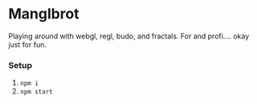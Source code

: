# Manglbrot

Playing around with webgl, regl, budo, and fractals. For and profi.... okay just for fun.

### Setup

1. `npm i`
2. `npm start`
